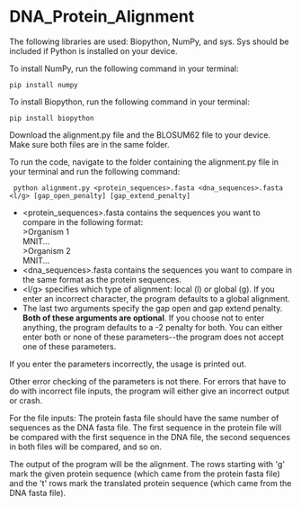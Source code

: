 # DNA_Protein_Alignment

The following libraries are used: Biopython, NumPy, and sys. Sys should be included if Python is installed on your device.

To install NumPy, run the following command in your terminal:
```
pip install numpy
```

To install Biopython, run the following command in your terminal:
```
pip install biopython
```

Download the alignment.py file and the BLOSUM62 file to your device. Make sure both files are in the same folder.

To run the code, navigate to the folder containing the alignment.py file in your terminal and run the following command:
```
 python alignment.py <protein_sequences>.fasta <dna_sequences>.fasta <l/g> [gap_open_penalty] [gap_extend_penalty]
```
- <protein_sequences>.fasta contains the sequences you want to compare in the following format: <br>
  \>Organism 1 <br>
  MNIT...<br>
  \>Organism 2 <br>
  MNIT...
- <dna_sequences>.fasta contains the sequences you want to compare in the same format as the protein sequences.
- <l/g> specifies which type of alignment: local (l) or global (g). If you enter an incorrect character, the program defaults to a global alignment.
- The last two arguments specify the gap open and gap extend penalty. <b>Both of these arguments are optional</b>. If you choose not to enter anything, the program defaults to a -2 penalty for both. You can either enter both or none of these parameters--the program does not accept one of these parameters.

If you enter the parameters incorrectly, the usage is printed out.

Other error checking of the parameters is not there. For errors that have to do with incorrect file inputs, the program will either give an incorrect output or crash.

For the file inputs: The protein fasta file should have the same number of sequences as the DNA fasta file. The first sequence in the protein file will be compared with the first sequence in the DNA file, the second sequences in both files will be compared, and so on.

The output of the program will be the alignment. The rows starting with 'g' mark the given protein sequence (which came from the protein fasta file) and the 't' rows mark the translated protein sequence (which came from the DNA fasta file).
